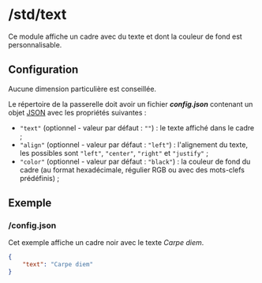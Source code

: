 # /std/text
Ce module affiche un cadre avec du texte et dont la couleur de fond est
personnalisable.

## Configuration
Aucune dimension particulière est conseillée.

Le répertoire de la passerelle doit avoir un fichier ***config.json***
contenant un objet [JSON](http://www.json.org "JavaScript Object Notation")
avec les propriétés suivantes :
- `"text"` (optionnel - valeur par défaut : `""`) : le texte affiché dans le
  cadre ;
- `"align"` (optionnel - valeur par défaut : `"left"`) : l'alignement du texte,
  les possibles sont `"left"`, `"center"`, `"right"` et `"justify"` ;
- `"color"` (optionnel - valeur par défaut : `"black"`) : la couleur de fond du
  cadre (au format hexadécimale, régulier RGB ou avec des mots-clefs
  prédéfinis) ;

## Exemple
### /config.json
Cet exemple affiche un cadre noir avec le texte *Carpe diem*.
```JSON
{
    "text": "Carpe diem"
}
```
